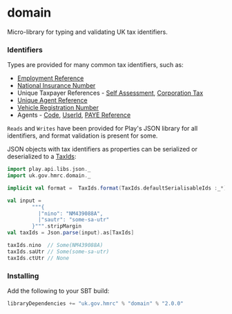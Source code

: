domain
======

Micro-library for typing and validating UK tax identifiers.

### Identifiers

Types are provided for many common tax identifiers, such as:

* [Employment Reference](src/main/scala/uk/gov/hmrc/domain/EmpRef.scala)
* [National Insurance Number](src/main/scala/uk/gov/hmrc/domain/Nino.scala)
* Unique Taxpayer References - [Self Assessment](src/main/scala/uk/gov/hmrc/domain/SaUtr.scala), 
[Corporation Tax](src/main/scala/uk/gov/hmrc/domain/CtUtr.scala)
* [Unique Agent Reference](src/main/scala/uk/gov/hmrc/domain/Uar.scala)
* [Vehicle Registration Number](src/main/scala/uk/gov/hmrc/domain/Vrn.scala)
* Agents - [Code](src/main/scala/uk/gov/hmrc/domain/AgentCode.scala), 
[UserId](src/main/scala/uk/gov/hmrc/domain/AgentUserId.scala), 
[PAYE Reference](src/main/scala/uk/gov/hmrc/domain/PayeAgentReference.scala)

`Reads` and `Writes` have been provided for Play's JSON library for all identifiers, and format validation is present for 
some.

JSON objects with tax identifiers as properties can be serialized or deserialized to a 
[TaxIds](src/main/scala/uk/gov/hmrc/domain/taxIds.scala):

```scala
import play.api.libs.json._
import uk.gov.hmrc.domain._

implicit val format =  TaxIds.format(TaxIds.defaultSerialisableIds :_*)

val input =
        """{
          |"nino": "NM439088A",
          |"sautr": "some-sa-utr"
        }""".stripMargin
val taxIds = Json.parse(input).as[TaxIds]

taxIds.nino  // Some(NM439088A)
taxIds.saUtr // Some(some-sa-utr)
taxIds.ctUtr // None
```

### Installing

Add the following to your SBT build:
```scala
libraryDependencies += "uk.gov.hmrc" % "domain" % "2.0.0"
```
